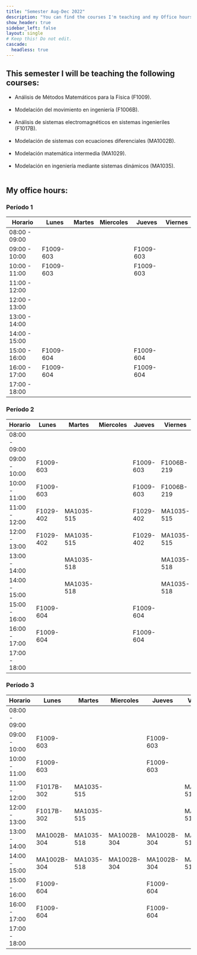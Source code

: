 ```yaml
---
title: "Semester Aug-Dec 2022"
description: "You can find the courses I'm teaching and my Office hours."
show_header: true
sidebar_left: false
layout: single
# Keep this! Do not edit.
cascade:
  headless: true
---
```


  ## This semester I will be teaching the following courses:

<!-- this is a subheadline -->
-   Análisis de Métodos Matemáticos para la Física (F1009). <br/><br/>
-   Modelación del movimiento en ingeniería (F1006B). <br/><br/>
-   Análisis de sistemas electromagnéticos en sistemas ingenieriles (F1017B). <br/><br/>
-   Modelación de sistemas con ecuaciones diferenciales (MA1002B). <br/><br/>
-   Modelación matemática intermedia (MA1029). <br/><br/>
-   Modelación en ingeniería mediante sistemas dinámicos (MA1035). <br/><br/>

## My office hours:

### Período 1

| Horario | Lunes | Martes | Miercoles | Jueves | Viernes |
|-----|------|------|------|------|------|
| 08:00 - 09:00    |      |      |      |      |      |
| 09:00 - 10:00    | F1009-603     |      |      |  F1009-603    |      |
| 10:00 - 11:00    | F1009-603     |      |      |  F1009-603    |      |
| 11:00 - 12:00    |      |      |      |      |      |
| 12:00 - 13:00    |      |      |      |      |      |
| 13:00 - 14:00    |      |      |      |      |      |
| 14:00 - 15:00    |      |      |      |      |      |
| 15:00 - 16:00    |  F1009-604    |      |      |  F1009-604    |      |
| 16:00 - 17:00    |  F1009-604    |      |      |  F1009-604    |      |
| 17:00 - 18:00    |      |      |      |      |      |

### Período 2

| Horario | Lunes | Martes | Miercoles | Jueves | Viernes |
|-----|------|------|------|------|------|
| 08:00 - 09:00    |      |      |      |      |      |
| 09:00 - 10:00    | F1009-603     |      |      |  F1009-603    |  F1006B-219    |
| 10:00 - 11:00    | F1009-603     |      |      |  F1009-603    |  F1006B-219    |
| 11:00 - 12:00    |  F1029-402 | MA1035-515 |      |  F1029-402 | MA1035-515    |
| 12:00 - 13:00    |  F1029-402 | MA1035-515 |      |  F1029-402 | MA1035-515    |
| 13:00 - 14:00    |      | MA1035-518     |      |      |  MA1035-518    |
| 14:00 - 15:00    |      | MA1035-518     |      |      |  MA1035-518    |
| 15:00 - 16:00    |  F1009-604    |      |      |  F1009-604    |      |
| 16:00 - 17:00    |  F1009-604    |      |      |  F1009-604    |      |
| 17:00 - 18:00    |      |      |      |      |      |

### Período 3

| Horario | Lunes | Martes | Miercoles | Jueves | Viernes |
|-----|------|------|------|------|------|
| 08:00 - 09:00    |      |      |      |      |      |
| 09:00 - 10:00    | F1009-603     |      |      |  F1009-603    |      |
| 10:00 - 11:00    | F1009-603     |      |      |  F1009-603    |      |
| 11:00 - 12:00    |  F1017B-302  | MA1035-515  |      |      | MA1035-515  |
| 12:00 - 13:00    |  F1017B-302  | MA1035-515  |      |      | MA1035-515  |
| 13:00 - 14:00    |  MA1002B-304 | MA1035-518|  MA1002B-304 | MA1002B-304 |  MA1035-518  |
| 14:00 - 15:00    |  MA1002B-304 | MA1035-518|  MA1002B-304 | MA1002B-304 |  MA1035-518  |
| 15:00 - 16:00    |  F1009-604    |      |      |  F1009-604    |      |
| 16:00 - 17:00    |  F1009-604    |      |      |  F1009-604    |      |
| 17:00 - 18:00    |      |      |      |      |      |